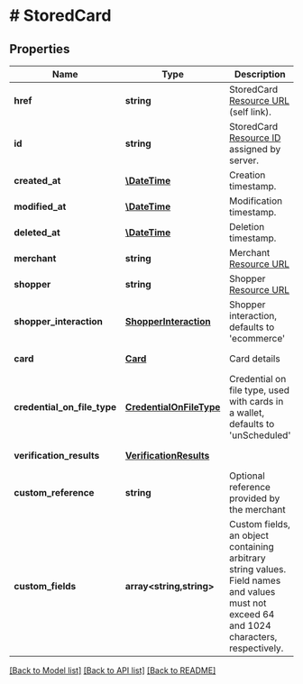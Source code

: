 # # StoredCard

## Properties

Name | Type | Description | Notes
------------ | ------------- | ------------- | -------------
**href** | **string** | StoredCard [Resource URL](#section/Overview/Values) (self link). | [optional] [readonly]
**id** | **string** | StoredCard [Resource ID](#section/Overview/Values) assigned by server. | [optional] [readonly]
**created_at** | [**\DateTime**](\DateTime.md) | Creation timestamp. | [optional] [readonly]
**modified_at** | [**\DateTime**](\DateTime.md) | Modification timestamp. | [optional] [readonly]
**deleted_at** | [**\DateTime**](\DateTime.md) | Deletion timestamp. | [optional] [readonly]
**merchant** | **string** | Merchant [Resource URL](#section/Overview/Values) | [optional] [readonly]
**shopper** | **string** | Shopper [Resource URL](#section/Overview/Values) | [optional] [readonly]
**shopper_interaction** | [**ShopperInteraction**](ShopperInteraction.md) | Shopper interaction, defaults to &#39;ecommerce&#39; | [optional]
**card** | [**Card**](Card.md) | Card details | [optional] [readonly]
**credential_on_file_type** | [**CredentialOnFileType**](CredentialOnFileType.md) | Credential on file type, used with cards in a wallet, defaults to &#39;unScheduled&#39; | [optional]
**verification_results** | [**VerificationResults**](VerificationResults.md) |  | [optional] [readonly]
**custom_reference** | **string** | Optional reference provided by the merchant | [optional]
**custom_fields** | **array<string,string>** | Custom fields, an object containing arbitrary string values.  Field names and values must not exceed 64 and 1024 characters, respectively. | [optional]

[[Back to Model list]](../../README.md#models) [[Back to API list]](../../README.md#endpoints) [[Back to README]](../../README.md)
